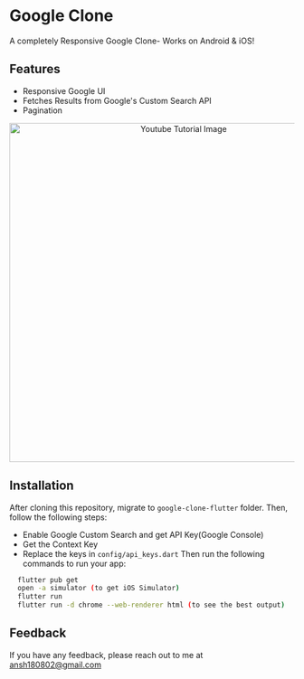# Google Clone

A completely Responsive Google Clone- Works on Android & iOS! 

## Features
- Responsive Google UI
- Fetches Results from Google's Custom Search API
- Pagination


<p align="center">
  <img width="600" src="https://github.com/RivaanRanawat/google-clone-flutter/blob/master/screenshot.jpg" alt="Youtube Tutorial Image">
</p>


## Installation
After cloning this repository, migrate to ```google-clone-flutter``` folder. Then, follow the following steps:
- Enable Google Custom Search and get API Key(Google Console)
- Get the Context Key
- Replace the keys in ```config/api_keys.dart```
Then run the following commands to run your app:
```bash
  flutter pub get
  open -a simulator (to get iOS Simulator)
  flutter run
  flutter run -d chrome --web-renderer html (to see the best output)
```
    
## Feedback

If you have any feedback, please reach out to me at ansh180802@gmail.com

